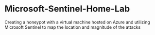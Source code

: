 # Microsoft-Sentinel-Home-Lab
Creating a honeypot with a virtual machine hosted on Azure and utilizing Microsoft Sentinel to map the location and magnitude of the attacks

